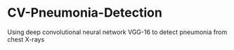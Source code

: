 # CV-Pneumonia-Detection
Using deep convolutional neural network VGG-16 to detect pneumonia from chest X-rays
